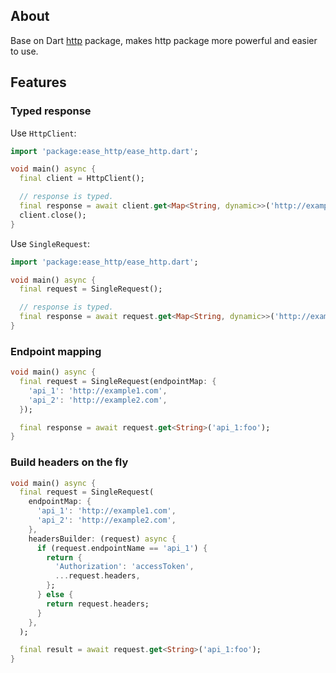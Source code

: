 ## About

Base on Dart [http](https://pub.dev/packages/http) package, makes http package
more powerful and easier to use.

## Features

### Typed response

Use `HttpClient`:

```dart
import 'package:ease_http/ease_http.dart';

void main() async {
  final client = HttpClient();

  // response is typed.
  final response = await client.get<Map<String, dynamic>>('http://example.com');
  client.close();
}
```

Use `SingleRequest`:

```dart
import 'package:ease_http/ease_http.dart';

void main() async {
  final request = SingleRequest();

  // response is typed.
  final response = await request.get<Map<String, dynamic>>('http://example.com');
}
```

### Endpoint mapping

```dart
void main() async {
  final request = SingleRequest(endpointMap: {
    'api_1': 'http://example1.com',
    'api_2': 'http://example2.com',
  });

  final response = await request.get<String>('api_1:foo');
}
```

### Build headers on the fly

```dart
void main() async {
  final request = SingleRequest(
    endpointMap: {
      'api_1': 'http://example1.com',
      'api_2': 'http://example2.com',
    },
    headersBuilder: (request) async {
      if (request.endpointName == 'api_1') {
        return {
          'Authorization': 'accessToken',
          ...request.headers,
        };
      } else {
        return request.headers;
      }
    },
  );

  final result = await request.get<String>('api_1:foo');
}
```
